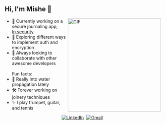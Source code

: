 ## Hi, I'm Mishe 👋

<img align="right" alt="GIF" src="https://media.giphy.com/media/DCrIgNZnO2xFOPcswF/source.gif" height="300" />

- 🔭 Currently working on a secure journaling app, [In.security](https://insecurity-app.herokuapp.com/)
- 🤔 Exploring different ways to implement auth and encryption
- 👯 Always looking to collaborate with other awesome developers
<br/><br/>Fun facts:
- 🌱 Really into water propagation lately
- 🛠 Forever working on joinery techniques
- ✨ I play trumpet, guitar, and tennis

<p align="center">
<a href="https://www.linkedin.com/in/michelle-sangeun-yi/"><img src="https://img.shields.io/badge/linkedin-%230077B5.svg?&style=for-the-badge&logo=linkedin&logoColor=white" alt="LinkedIn" /></a>&nbsp;
<a href="mailto:yi.mishe@gmail.com?subject=GitHub"><img src="https://img.shields.io/badge/gmail-%23D14836.svg?&style=for-the-badge&logo=gmail&logoColor=white" alt="Gmail"/></a>&nbsp;
</p>

